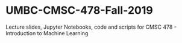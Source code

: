 # UMBC-CMSC-478-Fall-2019
Lecture slides, Jupyter Notebooks, code and scripts for CMSC 478 - Introduction to Machine Learning
